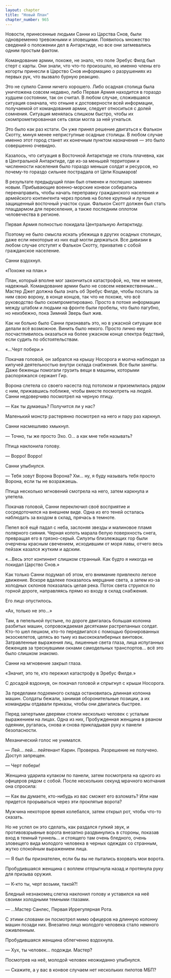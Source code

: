 ```yaml
---
layout: chapter
title: "Новый План"
chapter_number: 965
---
```


Новости, принесенные людьми Санни из Царства Снов, были одновременно тревожными и зловещими. Появилось множество сведений о положении дел в Антарктиде, но все они затмевались одним простым фактом.

Командование армии, похоже, не знало, что поле Эребус Филд был стерт с карты. Они знали, что что-то произошло, но именно члены его когорты принесли в Царство Снов информацию о разрушениях из первых рук, что вызвало бурную реакцию.

Это не сулило Санни ничего хорошего. Либо осадная столица была уничтожена совсем недавно, либо Первая Армия находится в гораздо худшем состоянии, так он считал. В любом случае, сложившаяся ситуация означала, что отныне к достоверности всей информации, получаемой от командования армии, следует относиться с долей сомнения. Ситуация менялась слишком быстро, чтобы их скомпрометированная сеть связи могла за ней угнаться.

Это было как раз кстати. Он уже принял решение двигаться к Фалькон Скотту, минуя менее неприступные осадные столицы. В любом случае именно этот город станет их конечным пунктом назначения — это было совершенно очевидно.

Казалось, что ситуация в Восточной Антарктиде не столь плачевна, как в Центральной Антарктиде, где из-за меньшей территории и численности населения было гораздо меньше солдат и ресурсов, но почему-то гораздо сильнее пострадала от Цепи Кошмаров!

В результате предыдущий план был отменен и поспешно заменен новым. Прибывающие военно-морские конвои собирались перенаправить, чтобы начать переправку гражданского населения и армейского контингента через пролив на более крупный и лучше защищенный восточный участок суши. Фалькон Скотт должен был стать плацдармом для переселения, а также последним оплотом человечества в регионе.

Первая Армия полностью покидала Центральную Антарктиду.

Поэтому не было смысла искать убежища в других осадных столицах, даже если некоторые из них ещё могли держаться. Все дивизии в любом случае отступят к Фалькон Скотту, прихватив с собой гражданское население.

Санни вздохнул.

«Похоже на план.»

План, который вполне мог закончиться катастрофой, но, тем не менее, надежный. Командование армии было не совсем невежественным... Мастер Джет должна была знать об Эребус Филде, чтобы послать за ним свою ворону, в конце концов, так что не похоже, что всё руководство было скомпрометировано. Просто в потоке информации между штабом и людьми на фронте были пробелы, что было пагубно, но неизбежно, пока Зимний Зверь был жив.

Как ни больно было Санни признавать это, но в ужасной ситуации все делали всё возможное. Винить было некого. Просто лично ему посчастливилось оказаться на более ужасном конце спектра бедствий, если судить по обстоятельствам.

«...Черт побери.»

Покачав головой, он забрался на крышу Носорога и молча наблюдал за кипучей деятельностью внутри склада снабжения. Все были заняты. Даже беженцы помогали грузить вещи в машины, которыми распоряжался сержант Гир.

Ворона слетела со своего насеста под потолком и приземлилась рядом с ним, прижавшись поближе, чтобы вместе посмотреть на людей. Санни недоверчиво посмотрел на черную птицу.

— Как ты думаешь? Получится ли у нас?

Маленький монстр растерянно посмотрел на него и пару раз каркнул.

Санни насмешливо хмыкнул.

— Точно, ты же просто Эхо. О... а как мне тебя называть?

Птица наклонила голову.

— Ворро! Ворро!

Санни улыбнулся.

— Тебя зовут Ворона Ворона? Хм... ну, я буду называть тебя просто Ворона, если ты не возражаешь.

Птица несколько мгновений смотрела на него, затем каркнула и улетела.

Покачав головой, Санни переключил своё восприятие и сосредоточился на внешнем виде. Одна из его теней осталась наблюдать за входом в склад, прячась в темноте.

Пепел всё ещё падал с неба, заслоняя звезды и малиновое пламя полярного сияния. Черная копоть марала белую поверхность снега, превращая его в грязно-серый. Силуэты близлежащих гор были очерчены красным свечением, исходившим от моря лавы, отчего весь пейзаж казался жутким и адским.

«...Весь этот континент слишком странный. Как будто я никогда не покидал Царство Снов.»

Как только Санни подумал об этом, его внимание привлекло легкое движение. Вскоре вдалеке показалось мерцание света, а затем из-за холодных склонов показалась целая река. Поток света струился по горной дороге, направляясь прямо ко входу в склад снабжения.

Его лицо опустилось.

«Ах, только не это...»

Там, в пепельной пустыне, по дороге двигалась большая колонна разбитых машин, сопровождаемая десятками растрепанных солдат. Кто-то шел пешком, кто-то передвигался с помощью бронированных экзоскелетов, целясь во тьму из высококалиберных винтовок. Затравленные выражения лиц, лишенные света глаза, лица испуганных беженцев за треснувшими окнами самодельных транспортов... всё это было слишком знакомо.

Санни на мгновение закрыл глаза.

«Значит, это те, кто пережил катастрофу в Эребус Филде.»

С досадой вздохнув, он покачал головой и спрыгнул с крыши Носорога.

За пределами подземного склада остановилась длинная колонна машин. Солдаты бежали, занимая оборонительные позиции, а их командиры отдавали приказы, чтобы они двигались быстрее.

Перед запертыми дверями стояли несколько человек с усталым выражением на лицах. Одна из них, Пробужденная женщина в рваном одеянии, ругалась, снова и снова прикладывая руку к панели безопасности.

Механический голос не унимался.

— Лей... лей... лейтенант Карин. Проверка. Разрешение не получено. Доступ запрещен.

— Черт побери!

Женщина ударила кулаком по панели, затем посмотрела на одного из офицеров рядом с собой. После нескольких секунд мрачного молчания она спросила:

— Как вы думаете, кто-нибудь из вас сможет его взломать? Или нам придется прорываться через эти проклятые ворота?

Мужчина некоторое время колебался, затем открыл рот, чтобы что-то сказать.

Но не успел он это сделать, как раздался гулкий звук, и противовзрывные ворота внезапно раздвинулись в стороны, показав вход в темный туннель... и стоящего там очень бледного, очень зловещего вида молодого человека в черных одеждах со странным, жутко спокойным выражением лица.

— Я был бы признателен, если бы вы не пытались взорвать мои ворота.

Пробудившаяся женщина с воплем отпрыгнула назад и протянула руку для призыва оружия.

— К-кто ты, черт возьми, такой?!

Бледный незнакомец слегка наклонил голову и уставился на неё своими холодными темными глазами.

— ...Мастер Санлес, Первая Иррегулярная Рота.

С этими словами он посмотрел мимо офицеров на длинную колонну машин позади них. Внезапно лицо молодого человека стало немного оживленным.

Пробудившаяся женщина облегченно вздохнула.

— Хух, ты человек... подожди. Мастер?

Посмотрев на неё, молодой человек неожиданно улыбнулся.

— Скажите, а у вас в конвое случаем нет нескольких пилотов МБП?